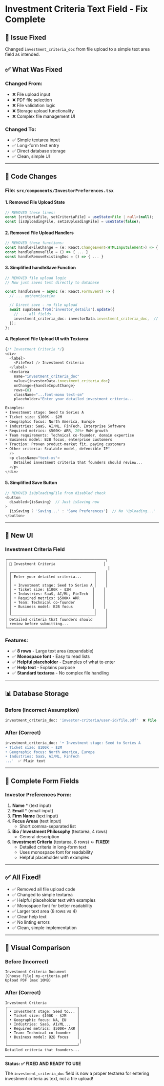# Investment Criteria Text Field - Fix Complete

## 🎉 Issue Fixed

Changed `investment_criteria_doc` from file upload to a simple text area field as intended.

## ✅ What Was Fixed

### **Changed From:**
- ❌ File upload input
- ❌ PDF file selection
- ❌ File validation logic
- ❌ Storage upload functionality
- ❌ Complex file management UI

### **Changed To:**
- ✅ Simple textarea input
- ✅ Long-form text entry
- ✅ Direct database storage
- ✅ Clean, simple UI

---

## 📝 Code Changes

### File: `src/components/InvestorPreferences.tsx`

#### 1. Removed File Upload State
```typescript
// REMOVED these lines:
const [criteriaFile, setCriteriaFile] = useState<File | null>(null);
const [isUploadingFile, setIsUploadingFile] = useState(false);
```

#### 2. Removed File Upload Handlers
```typescript
// REMOVED these functions:
const handleFileChange = (e: React.ChangeEvent<HTMLInputElement>) => { ... }
const handleRemoveFile = () => { ... }
const handleRemoveExistingDoc = () => { ... }
```

#### 3. Simplified handleSave Function
```typescript
// REMOVED file upload logic
// Now just saves text directly to database

const handleSave = async (e: React.FormEvent) => {
  // ... authentication
  
  // Direct save - no file upload
  await supabase.from('investor_details').update({
    // ... all fields
    investment_criteria_doc: investorData.investment_criteria_doc,  // Just text
  });
};
```

#### 4. Replaced File Upload UI with Textarea
```typescript
{/* Investment Criteria */}
<div>
  <label>
    <FileText /> Investment Criteria
  </label>
  <textarea
    name="investment_criteria_doc"
    value={investorData.investment_criteria_doc}
    onChange={handleInputChange}
    rows={8}
    className="...font-mono text-sm"
    placeholder="Enter your detailed investment criteria...

Examples:
• Investment stage: Seed to Series A
• Ticket size: $100K - $2M
• Geographic focus: North America, Europe
• Industries: SaaS, AI/ML, FinTech, Enterprise Software
• Required metrics: $500K+ ARR, 20%+ MoM growth
• Team requirements: Technical co-founder, domain expertise
• Business model: B2B focus, enterprise customers
• Traction: Proven product-market fit, paying customers
• Other criteria: Scalable model, defensible IP"
  />
  <p className="text-xs">
    Detailed investment criteria that founders should review...
  </p>
</div>
```

#### 5. Simplified Save Button
```typescript
// REMOVED isUploadingFile from disabled check
<button
  disabled={isSaving}  // Just isSaving now
>
  {isSaving ? 'Saving...' : 'Save Preferences'}  // No 'Uploading...'
</button>
```

---

## 🎨 New UI

### Investment Criteria Field

```
┌─────────────────────────────────────────────┐
│ 📄 Investment Criteria                      │
│                                              │
│ ┌──────────────────────────────────────┐    │
│ │ Enter your detailed criteria...      │    │
│ │                                      │    │
│ │ • Investment stage: Seed to Series A │    │
│ │ • Ticket size: $100K - $2M          │    │
│ │ • Industries: SaaS, AI/ML, FinTech  │    │
│ │ • Required metrics: $500K+ ARR      │    │
│ │ • Team: Technical co-founder        │    │
│ │ • Business model: B2B focus         │    │
│ │                                      │    │
│ └──────────────────────────────────────┘    │
│ Detailed criteria that founders should      │
│ review before submitting...                 │
└─────────────────────────────────────────────┘
```

### Features:
- ✅ **8 rows** - Large text area (expandable)
- ✅ **Monospace font** - Easy to read lists
- ✅ **Helpful placeholder** - Examples of what to enter
- ✅ **Help text** - Explains purpose
- ✅ **Standard textarea** - No complex file handling

---

## 📊 Database Storage

### Before (Incorrect Assumption)
```sql
investment_criteria_doc: 'investor-criteria/user-id/file.pdf'  ❌ File path
```

### After (Correct)
```sql
investment_criteria_doc: '• Investment stage: Seed to Series A
• Ticket size: $100K - $2M  
• Geographic focus: North America, Europe
• Industries: SaaS, AI/ML, FinTech
...'  ✅ Plain text
```

---

## 🎯 Complete Form Fields

### Investor Preferences Form:

1. **Name** * (text input)
2. **Email** * (email input)
3. **Firm Name** (text input)
4. **Focus Areas** (text input)
   - Short comma-separated list
5. **Bio / Investment Philosophy** (textarea, 4 rows)
   - General description
6. **Investment Criteria** (textarea, 8 rows) ← **FIXED!**
   - Detailed criteria in long-form text
   - Uses monospace font for readability
   - Helpful placeholder with examples

---

## ✅ All Fixed!

- ✅ Removed all file upload code
- ✅ Changed to simple textarea
- ✅ Helpful placeholder text with examples
- ✅ Monospace font for better readability
- ✅ Larger text area (8 rows vs 4)
- ✅ Clear help text
- ✅ No linting errors
- ✅ Clean, simple implementation

---

## 🎨 Visual Comparison

### Before (Incorrect)
```
Investment Criteria Document
[Choose File] my-criteria.pdf
Upload PDF (max 10MB)
```

### After (Correct)
```
Investment Criteria
┌────────────────────────────────┐
│ • Investment stage: Seed to... │
│ • Ticket size: $100K - $2M     │
│ • Geographic focus: NA, EU     │
│ • Industries: SaaS, AI/ML...   │
│ • Required metrics: $500K+ ARR │
│ • Team: Technical co-founder   │
│ • Business model: B2B focus    │
│                                 │
└────────────────────────────────┘
Detailed criteria that founders...
```

---

**Status: ✅ FIXED AND READY TO USE**

The `investment_criteria_doc` field is now a proper textarea for entering investment criteria as text, not a file upload!
